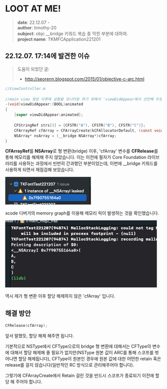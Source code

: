 # LOOT AT ME!

> **date**: 22.12.07 - <br>
> **author**: timothy-20 <br>
> **subject**: objc __bridge 키워드 복습 중 막힌 부분에 대하여.<br>
> **project name**: TKMFCApplication221201

22.12.07. 17:14에 발견한 이슈
---
> 도움이 되었던 글:
> - http://seorenn.blogspot.com/2015/01/objective-c-arc.html

``` objective-c++
//ViewController.m

//main view 생성 이후에 상황을 모니터링 하기 위해서 'viewDidAppear에서 선언해 두었음.
-(void)viewDidAppear:(BOOL)animated
{
    [super viewDidAppear:animated];
    
    CFStringRef strs[3] = {CFSTR("A"), CFSTR("B"), CFSTR("C")};
    CFArrayRef cfArray = CFArrayCreate(kCFAllocatorDefault, (const void**)strs, 3, &kCFTypeArrayCallBacks);
    NSArray* nsArray = (__bridge NSArray*)cfArray;
}
```
**CFArrayRef**를 **NSArray**로 형 변환(bridge) 이후, 'cfArray' 변수를 **CFRelease**를 통해 메모리를 해제해 주지 않았습니다. 
이는 이전에 필자가 Core Foundation 라이브러리를 사용하는 과정에서 빈번히 간과했던 부분이었는데, 이번에 __bridge 키워드를 사용하게 되면서
재점검해 보았습니다.

<img src="public/result-screenshot/22_12_07_/debug-result-221207-01.png">

xcode 디버거의 memory graph를 이용해 메모리 릭이 발생하는 것을 확인했습니다. 

<img src="public/result-screenshot/22_12_07_/debug-result-221207-02.png">

역시 제가 형 변환 이후 할당 해제하지 않은 'cfArray' 입니다.

해결 방안
---
``` objective-c++
CFRelease(cfArray);
```
앞서 말했듯, 할당 해제 해주면 됩니다.

기본적으로 NSType에서 CFType으로의 bridge 형 변환에 대해서는 CFType의 변수에 대해서 할당 해제해 줄 필요가 없지만(NSType 원본 값이 ARC를 통해 스코프를 벗어나면 할당 해제됩니다), 
CFType이 원본인 경우에 원본 값에 대한 어떤한 retain 혹은 release를 걸지 않습니다(일반적인 RC 방식으로 관리해주어야 합니다).

그렇기에 CFArrayCreate에서 Retain 걸린 것을 반드시 스코프가 종료되기 이전에 할당 해 주어야 합니다.

